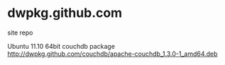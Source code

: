 dwpkg.github.com
================

site repo


Ubuntu 11.10 64bit couchdb package http://dwpkg.github.com/couchdb/apache-couchdb_1.3.0-1_amd64.deb  
